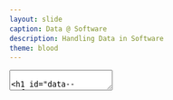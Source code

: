 ```yaml
---
layout: slide
caption: Data @ Software
description: Handling Data in Software
theme: blood
---
```


<section data-markdown data-separator="===" data-separator-vertical="^---$">
  <textarea data-template>

# Data @ Software

===
## Data Models & Query Languages

===
### Data Models

- Relational Model
  - Edgar Codd: "Data is organized into relations (called _tables_ in SQL),
    where each relation is an unordered collection of tuples (_rows_ in SQL)."
  - **schema-on-write**
- Document Model
  - **schema-on-read**
- Graph-based Model

===
### SQL vs NoSQL

- Drivers for NoSQL
  - Greater scalability than relational databases
  - Specialized query operations
  - Dynamic and expressive data model
- **Polyglot persistence** - use both SQL & NoSQL alongside

===
### Sample Model (1/4)

- In relational model, entities are mapped to tables
- In document model, it can be contained in a JSON
  - The relations are **local** to _User_ entity
  - A user can be fetched by one query
- Any `1-to-*` relation shows a tree structure

![resume-class-diagram](/assets/images/slides/data/resume-class-diagram01.png)

---
### Sample Model (2/4)

- We don't want to repeat _Industry_ & _Region_ (normalization)
- Refactor `Education` & `Position` (adding two more `*-to-1` relations)
- Now, only `Education`, `Postion`, and `ContactInfo` are _local_ to `User` 

![resume-class-diagram](/assets/images/slides/data/resume-class-diagram02.png)

---
### Sample Model (3/4)
So in document model
- `*-to-1`
  - Not fit nicely, need _implicit_ joins
  - Usually no join support, such as MongoDB, needs multiple queries (_RethinkDB_ supports)
  - **Data has a tendency of becoming more interconnected as features are added to applications**
- `1-to-*`
  - Perfect
  - Fetched by single query

---
### Sample Model (4/4)

![resume-m-2-m](/assets/images/slides/data/resume-m2m-rels.png)

- Data within each dotted rectangle can be grouped into one document
- References to _organizations_, _schools_, and other _users_ require joins when queried

===
#### Hierarchical vs Network Model (1/2)

- Start data from a root record
- Hierarchical
  - _CODASYL_ Model
  - Tree structure, every record has exactly one parent
  - A query in CODASYL: moving a cursor through the database by iterating over lists of records and following _access paths_
  - Similar to document model: storing nested records

---
#### Hierarchical vs Network Model (2/2)

- Network
  - A record could have multiple parents
  - Links between records are not foreign keys

===
### Data Locality

- Document Model - a JSON has the data and its nested elements in one fetch
- Oracle multi-table index cluster tables
- Column family in the Bigtable model such as Cassandra & HBase

===
### Query Languages - SQL

- Declarative lang
  - You define _what_ to want
  - But _how_ to achieve the goal is up to the database system’s query optimizer
- Can be executed in parallel

```sql
SELECT
  date_trunc('month', observation_timestamp) AS observ_month,
  sum(num_animals) AS total_animals
FROM observations
WHERE family = 'Sharks'
GROUP BY observ_month
```

---
### Query Languages - MapReduce (1/3)

- A programming model for processing large amounts of data in bulk across many machines
- Available in MongoDB and CouchDB
- `map` known as _collect_, and `reduce` known as _fold_ or _inject_
- Writing two carefully coordinated functions, which is often harder than writing a single query

---
### Query Languages - MapReduce (2/3)

```js
db.observations.mapReduce(
    function map() {
        var year = this.observationTimestamp.getFullYear();
        var month = this.observationTimestamp.getMonth() + 1;
        emit(year + "-" + month, this.numAnimals);
    },
    function reduce(key, values) {
        return Array.sum(values);
		},
    {
        query: { family: "Sharks" },
        out: "monthlySharkReport"
    }
);
```

---
### Query Languages - MapReduce (3/3)
- MongoDB Solution: _aggregation pipeline_

```js
db.observations.aggregate([
    { $match: { family: "Sharks" } },
    { $group: {
        _id: {
            year: { $year: "$observationTimestamp" },
            month: { $month: "$observationTimestamp" }
        },
        totalAnimals: { $sum: "$numAnimals" }
    } }
]);
```

===
### Graph-Like Data Model

- If many-to-many relationships are very common in your data
- Types
  - Property graph model (e.g Neo4j, InfiniteGraph)
  - Triple-store model
- Declarative query languages
  - Cypher
  - SPARQL
  - Datalog

===
## Storage & Retrieval

===
### Simple Key-Value Store

```shell
# O(1) - append
db_set () {
  echo "$1,$2" >> database
}

# O(n) - fetch
db_get () {
  # 'tail -n 1' fetch latest key
  grep "^$1," database | sed -e "s/^$1,//" | tail -n 1
}

db_set 12 '{"name":"London","attractions":["London Eye"]}'
db_get 12
# OUTPUT: {"name":"London","attractions":["London Eye"]}
```

---
### Log-file Data Store

- Pros
  - Append-only sequence of records
  - Fast write data `db-set`
- Cons
  - Slow read data `db-get`, O(n) lookup -> we should use _index_
  - Large data file -> solutions are _segmentation_ & _compaction_ 

---
#### Segmentation, Compaction & Merge

- **Segmentation** - create a new log file based on specific size limit
- **Compaction** - throwing away duplicate keys with the most recent update for each key

![Segmentation, Compaction & Merge](/assets/images/slides/data/seg-compac-merge.png)

---
### Index

- Pros
  - **Well-chosen** indexes speed up read queries
- Cons
  - Every index slows down writes

---
### Hash Index

- Using an in-memory hash map where every key is mapped to a byte offset in the data file
- Example _Bitcask_ in _Riak_
- This structure is suitable when the value for each key is updated frequently (e.g. the value is a counter)
- It must fit in memory, so not suitable for very large number of keys.
- Range queries are not efficient.

---
### Real Projects Issues

- **File format** - using binary instead of CSV
- **Deleting Records** - append the key with _tombstone_ mark, later discard on merge
- **Crash recovery** - storing a snapshot of in-memory hash index on disk 
- **Partially written records** - using checksums to ignore corrupted data
- **Concurrency control**
  - Only one thread to write data
  - Multiple threads to read concurrently

===
### SSTables

- **SSTable** = Sorted String Table
- Store key-value pairs _sorted by key_
  - Merge segment files like _mergesort_
  - Same key in multiple segments, get the value from the most recent segment
- No need to keep an index of all the keys in memory
  - Find a range in index
  - Scan sorted keys inside the range in the data file

---
### SSTables - Sample

![SSTable on Disk](/assets/images/slides/data/sstable-on-disk.png)

- Looking for _handiwork_
  - In index, it is between _handbag_ & _handsome_
  - Scan in data file inside the range

---
### SSTables - Sparse Index

![SSTable on Disk](/assets/images/slides/data/sstable-on-disk.png)
- One key for every few kilobytes of segment file is sufficient
  - Group those records into a block and compress it before writing it to disk

---
### SSTables - Process (1/2)

- On write, add record to an in-memory balanced tree, called _memtable_.
- When the memtable reaches to a size limit, flush it to disk as an SSTable file as the most recent segment.
  - While the SSTable is being written out to disk, writes can continue to a new memtable instance.

---
### SSTables - Process (2/2)

- On read, first try to find the key in the memtable, then in the most recent on-disk segment, and then older ones.
- From time to time, run a merging and compaction process in the background.
- To avoid crash, we can keep a separate log on disk to which every write is immediately appended not in sorted order.
  - The log file will be truncated after flushing the memtable to an SSTable.

===
### LSM-tree

- LSM-tree = Log-Structured Merge-Tree
- Used in _LevelDB_ and _RocksDB_
- Storage engines based on merging and compacting of sorted files
- In Lucene, mapping from term to postings list (list of IDs of all the documents) is kept in SSTable-like sorted files, which are merged in the background as needed.

===
### B-Tree - Introduction

- Most widely used indexing structure
- Keep key-value pairs sorted by key (like _SSTable_)
  - Efficient for key lookup and range query
- Using fixed-size blocks, called _pages_
  - Read/Write one page at a time
  - Each page can be identified using an address or location
- Always _balanced_
  - _n_ keys => O(log _n_) depth

---
### B-Tree - Sample

![BTree Lookup](/assets/images/slides/data/btree-lookup.png)

---
### B-Tree - Lookup

- Root Page - first page as the starting point
- Child Page - having a continuous range of keys and reference to other children
- Leaf Page - having real key-value (inline value or ref to a page contains the value)
- Branching Factor - number of references in a page (in prev figure is 6)

---
### B-Tree - Update Value

- Find leaf page by key
- Change value for that key
- Write back (replace) the modified page

---
### B-Tree - Add New Key (1/2)

- Find leaf page containing the range for the new key
- If there is enough space in the leaf page, add new key
- Else
  - Split the leaf page into two half-full pages
  - Update parent page

---
### B-Tree - Add New Key (2/2)

![BTree Add New Key](/assets/images/slides/data/btree-add-new-key.png)

---
### B-Tree - Reliability

- Problem: database crash on rebalancing pages
- Using _write-ahead log_ (_WAL_) or _redo log_
  - Append-only file
  - Writing every B-tree modification before applying the changes to the pages of the tree itself
- Careful concurrency control
  - Protecting the tree’s data structures with _latches_ (lightweight locks)

---
### B-Tree Optimizations



  </textarea>
</section>